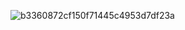 ![b3360872cf150f71445c4953d7df23a](https://github.com/user-attachments/assets/1c992e8c-12c5-440e-a769-eaf8a8bd5e4a)
